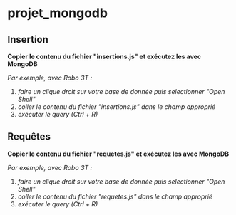 # projet_mongodb

## Insertion
**Copier le contenu du fichier "insertions.js" et exécutez les avec MongoDB**  
  
*Par exemple, avec Robo 3T :*  
  1. *faire un clique droit sur votre base de donnée puis selectionner "Open Shell"*
  2. *coller le contenu du fichier "insertions.js" dans le champ approprié*
  3. *exécuter le query (Ctrl + R)*

## Requêtes
**Copier le contenu du fichier "requetes.js" et exécutez les avec MongoDB**
  
*Par exemple, avec Robo 3T :*   
  1. *faire un clique droit sur votre base de donnée puis selectionner "Open Shell"*
  2. *coller le contenu du fichier "requetes.js" dans le champ approprié*
  3. *exécuter le query (Ctrl + R)*
